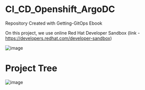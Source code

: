 # CI_CD_Openshift_ArgoDC
Repository Created with Getting-GitOps Ebook

On this project, we use online Red Hat Developer Sandbox (link - https://developers.redhat.com/developer-sandbox)

![image](https://github.com/user-attachments/assets/55e0e49d-984f-478d-9fc1-b0a68fb2a2c8)

# Project Tree

![image](https://github.com/user-attachments/assets/4bee049f-68cc-42ff-8da0-d07a1db25605)


